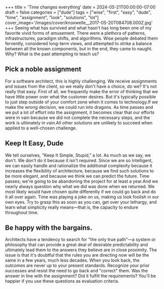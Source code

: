 +++
title = 'Time changes everything'
date = 2024-05-21T00:00:00-07:00
draft = false
categories = ["dude"]
tags = ["wise", "first", "easy", "dude", "time", "assignment", "look", "solutions", "lot"]
cover_image='/images/cover/knoxwelle__2017-05-20T084708.000Z.jpg'
+++
Seeing what has survived and what hasn't has long been one of my favorite vivid forms of amusement. There were a plethora of patterns, infrastructures, paradigm shifts, and algorithms. Wise people debated them fervently, considered long-term views, and attempted to strike a balance between all the known components, but in the end, they came to naught. Why? What is the past attempting to teach us?

## Pick a noble assignment

For a software architect, this is highly challenging. We receive assignments and issues from the client, so we really don't have a choice, do we? It's not really that easy. First of all, we frequently make the error of thinking that we have little power over what the customer desires. But it's typically possible to just step outside of your comfort zone when it comes to technology.If we make the wrong decision, we could run into dragons. As time passes and we put a lot of effort into the assignment, it becomes clear that our efforts were in vain because we did not complete the necessary steps, and the work is ultimately in vain.All other solutions are unlikely to succeed when applied to a well-chosen challenge.

## Keep It Easy, Dude

We tell ourselves, "Keep It Simple, Stupid," a lot. As much as we say, we don't. We don't do it because it isn't required. Since we are so intelligent, we can easily handle and rationalize the additional complexity because it increases the flexibility of architecture, because we find such solutions to be more elegant, and because we think we can predict the future. Time passes; we're going to be abandoning the project for at least a year.And we nearly always question why what we did was done when we returned. We most likely would have chosen quite differently if we could go back and do it all over again. Time was playing a joke on us, making us look foolish in our own eyes. Try to grasp this as soon as you can, get over your lethargy, and learn what simplicity really means—that is, the capacity to endure throughout time.

## Be happy with the bargains.

Architects have a tendency to search for "the only true path"—a system or philosophy that can provide a great deal of desirable predictability and ultimately lead them to the answers they believe are in close proximity. The issue is that it's doubtful that the rules you are directing now will be the same in a few years, much less decades. When you look back, the outcomes are never up to your present standards. Recognize your prior successes and resist the need to go back and "correct" them. Was the answer in line with the assignment? Did it fulfill the requirements? You'll be happier if you use these questions as evaluation criteria.
